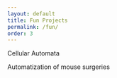 ```yaml
---
layout: default
title: Fun Projects
permalink: /fun/
order: 3
---
```


Cellular Automata

Automatization of mouse surgeries



